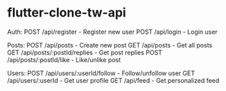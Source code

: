 # flutter-clone-tw-api
Auth:
POST /api/register - Register new user
POST /api/login - Login user

Posts:
POST /api/posts - Create new post
GET /api/posts - Get all posts
GET /api/posts/:postId/replies - Get post replies
POST /api/posts/:postId/like - Like/unlike post

Users:
POST /api/users/:userId/follow - Follow/unfollow user
GET /api/users/:userId - Get user profile
GET /api/feed - Get personalized feed